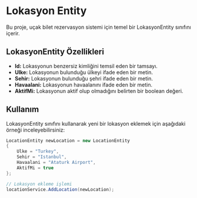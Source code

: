 # Lokasyon Entity

Bu proje, uçak bilet rezervasyon sistemi için temel bir LokasyonEntity sınıfını içerir.

## LokasyonEntity Özellikleri

- **Id:** Lokasyonun benzersiz kimliğini temsil eden bir tamsayı.
- **Ulke:** Lokasyonun bulunduğu ülkeyi ifade eden bir metin.
- **Sehir:** Lokasyonun bulunduğu şehri ifade eden bir metin.
- **Havaalani:** Lokasyonun havaalanını ifade eden bir metin.
- **AktifMi:** Lokasyonun aktif olup olmadığını belirten bir boolean değeri.

## Kullanım

LokasyonEntity sınıfını kullanarak yeni bir lokasyon eklemek için aşağıdaki örneği inceleyebilirsiniz:

```csharp
LocationEntity newLocation = new LocationEntity
{
    Ulke = "Turkey",
    Sehir = "Istanbul",
    Havaalani = "Ataturk Airport",
    AktifMi = true
};

// Lokasyon ekleme işlemi
locationService.AddLocation(newLocation);
